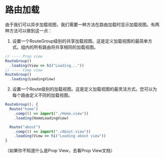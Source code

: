 # 路由加载
由于我们可以异步加载视图，我们需要一种方法在路由加载时显示加载视图。有两种方法可以做到这一点：


1. 设置一个RouteGroup级别的共享加载视图。这是定义加载视图的最简单方式。组内的所有路由将共享相同的加载视图。

```javascript
// ---- Prop view
RouteGroup()
  .loading(View => h1("Loading..."))
// ---- Comp view
RouteGroup()
  .loading(LoadingView)
```

2. 设置一个Route级别的加载视图。这是定义加载视图的最灵活方式。您可以为每个路由定义不同的加载视图。
```javascript
RouteGroup(); {
  Route("home")
    .comp(() => import("./Home.view"))
    .loading(HomeLoadingView)

  Route("about")
    .comp(() => import("./About.view"))
    .loading(View => h1("Loading about view"))
}
```

（如果你不知道什么是Prop View，去看Prop View文档）



